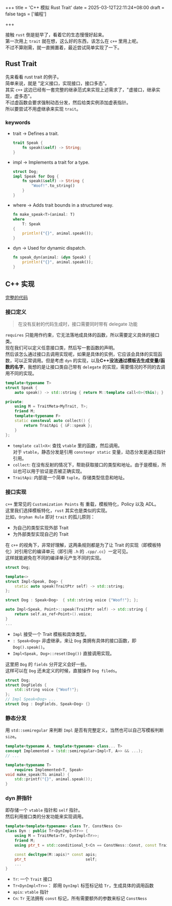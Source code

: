 +++
title = 'C++ 模拟 Rust Trait'
date = 2025-03-12T22:11:24+08:00
draft = false
tags = ['编程']

+++

接触 `rust` 倒是挺早了，看着它的生态慢慢好起来。  
第一次用上 `trait` 就在想，这么好的东西，该怎么在 `c++` 里用上呢。  
不过不算刚需，就一直搁置着，最近尝试简单实现了一下。  

## Rust Trait
先来看看 rust trait 的例子。  
简单来说，就是 "定义接口，实现接口，接口多态"。  
其实 `c++` 这边已经有一套完整的继承范式来实现上述需求了，"虚接口，继承实现，虚多态"。  
不过虚函数会要求强制动态分发，然后给类实例添加虚表指针。  
所以要尝试不用虚继承来实现 `trait`。  

### keywords
- trait → Defines a trait.  
  ```rust
  trait Speak {
      fn speak(&self) -> String;
  }
  ```
- impl → Implements a trait for a type.  
  ```rust
  struct Dog;
  impl Speak for Dog {
      fn speak(&self) -> String {
          "Woof!".to_string()
      }
  }
  ```
- where → Adds trait bounds in a structured way.  
  ```rust
  fn make_speak<T>(animal: T) 
  where 
      T: Speak 
  {
      println!("{}", animal.speak());
  }
  ```
- dyn → Used for dynamic dispatch.  
  ```rust
  fn speak_dyn(animal: &dyn Speak) {
      println!("{}", animal.speak());
  }
  ```

## C++ 实现

[完整的代码](https://github.com/hypengw/rstd/blob/master/src/core/trait.cppm)  

### 接口定义

> 在没有反射的代码生成时，接口需要同时带有 delegate 功能

`requires` 只能用作约束，它无法落地成具体的函数，所以需要定义具体的接口类。  
现在我们可以定义任意接口类，然后写一套函数的声明。  
然后该怎么通过接口去调用实现呢，如果是具体的实例，它应该会具体的实现函数，可以正常调用。但是考虑 `dyn` 的实现，以及**C++没法通过模板去生成变量/函数的名字**，我想的是让接口类自己带有 `delegate` 的实现，需要情况的不同的去调用不同的实现。
```c++
template<typename T>
struct Speak {
    auto speak() -> std::string { return M::template call<0>(this); }

private:
    using M = TraitMeta<MyTrait, T>;
    friend M;
    template<typename F>
    static consteval auto collect() {
        return TraitApi { &F::speak };
    }
};
```
- `template call<X>`: 查找 `vtable` 里的函数，然后调用。  
  对于 `vtable`，静态分发是引用 `constexpr static` 变量，动态分发是通过指针引用。  
- `collect`: 在没有反射的情况下，帮助获取接口的类型和地址。由于是模板，所以也可以用于验证是否被正确实现。  
- `TraitApi`: 内部是一个简单 `tuple`，存储类型信息和地址。  

### 接口实现

`c++` 里常见的 `Customization Points` 有 重载，模板特化，Policy 以及 ADL。  
这里我们选择模板特化，`rust` 其实也是类似的实现。  
比如，`Orphan Rule` 即对 `trait` 的孤儿原则：  
- 为自己的类型实现外部 Trait
- 为外部类型实现自己的 Trait

在 `c++` 的视角下，非常好理解，这两条规则都是为了让 Trait 的实现（即模板特化）对引用它的编译单元（即引用 `.h` 的 `.cpp/.cc`）一定可见。  
这样就能避免在不同的编译单元产生不同的实现。  

```c++
struct Dog;

template<>
struct Impl<Speak, Dog> {
    static auto speak(TraitPtr self) -> std::string;
};

struct Dog : Speak<Dog>  { std::string voice {"Woof!"}; };

auto Impl<Speak, Point>::speak(TraitPtr self) -> std::string {
    return self.as_ref<Point>().voice;
}
...
```
- `Impl` 接受一个 Trait 模板和具体类型。  
- `: Speak<Dog>` 非虚继承，来让 `Dog` 类拥有具体的接口函数，即 `Dog().speak()`。  
- `Impl<Speak, Dog>::reset(Dog())` 直接调用实现。  

这里把 `Dog` 的 `fields` 分开定义会好一些。  
这样可以在 `Dog` 还未定义的时候，直接操作 `Dog fileds`。
```c++
struct Dog;
struct DogFields {
    std::string voice {"Woof!"};
};
// Impl Speak<Dog> ...
struct Dog : DogFields, Speak<Dog> {}
```

### 静态分发
用 `std::semiregular` 来判断 `Impl` 是否有完整定义，当然也可以自己写模板判断 `size`。  
``` c++
template<typename A, template<typename> class... T>
concept Implemented = (std::semiregular<Impl<T, A>> && ...);
// ...

template<typename T>
    requires Implemented<T, Speak>
void make_speak(T& animal) {
    std::printf("{}", animal.speak());
}
```

### dyn 胖指针
即存储一个 `vtable` 指针和 `self` 指针。  
然后利用接口类的分发功能来实现调用。  

```c++
template<template<typename> class Tr, ConstNess Cn>
class Dyn : public Tr<DynImpl<Tr>> {
    using M = TraitMeta<Tr, DynImpl<Tr>>;
    friend M;
    using ptr_t = std::conditional_t<Cn == ConstNess::Const, const TraitPtr, TraitPtr>;

    const decltype(M::apis)* const apis;
    ptr_t                          self;
    ...
}
```
- `Tr`: 一个 `Trait` 接口
- `Tr<DynImpl<Tr>>`： 即用 `DynImpl` 标签标记给 `Tr`，生成具体的调用函数
- `apis`: `vtable` 指针
- `Cn`: `Tr` 无法拥有 `const` 标记，所有需要额外的参数来标记 `ConstNess`